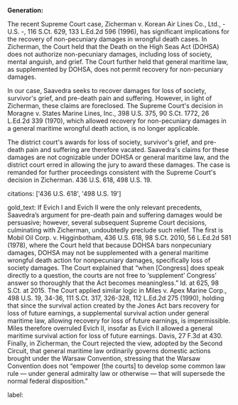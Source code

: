 **Generation:**


The recent Supreme Court case, Zicherman v. Korean Air Lines Co., Ltd., - U.S. -, 116 S.Ct. 629, 133 L.Ed.2d 596 (1996), has significant implications for the recovery of non-pecuniary damages in wrongful death cases. In Zicherman, the Court held that the Death on the High Seas Act (DOHSA) does not authorize non-pecuniary damages, including loss of society, mental anguish, and grief. The Court further held that general maritime law, as supplemented by DOHSA, does not permit recovery for non-pecuniary damages.

In our case, Saavedra seeks to recover damages for loss of society, survivor's grief, and pre-death pain and suffering. However, in light of Zicherman, these claims are foreclosed. The Supreme Court's decision in Moragne v. States Marine Lines, Inc., 398 U.S. 375, 90 S.Ct. 1772, 26 L.Ed.2d 339 (1970), which allowed recovery for non-pecuniary damages in a general maritime wrongful death action, is no longer applicable.

The district court's awards for loss of society, survivor's grief, and pre-death pain and suffering are therefore vacated. Saavedra's claims for these damages are not cognizable under DOHSA or general maritime law, and the district court erred in allowing the jury to award these damages. The case is remanded for further proceedings consistent with the Supreme Court's decision in Zicherman. 436 U.S. 618, 498 U.S. 19.



citations: ['436 U.S. 618', '498 U.S. 19']

gold_text: If Evich I and Evich II were the only relevant precedents, Saavedra’s argument for pre-death pain and suffering damages would be persuasive; however, several subsequent Supreme Court decisions, culminating with Zicherman, undoubtedly preclude such relief. The first is Mobil Oil Corp. v. Higginbotham, 436 U.S. 618, 98 S.Ct. 2010, 56 L.Ed.2d 581 (1978), where the Court held that because DOHSA bars nonpecuniary damages, DOHSA may not be supplemented with a general maritime wrongful death action for nonpecuniary damages, specifically loss of society damages. The Court explained that “when [Congress] does speak directly to a question, the courts are not free to ‘supplement’ Congress’ answer so thoroughly that the Act becomes meaningless.” Id. at 625, 98 S.Ct. at 2015. The Court applied similar logic in Miles v. Apex Marine Corp., 498 U.S. 19, 34-36, 111 S.Ct. 317, 326-328, 112 L.Ed.2d 275 (1990), holding that since the survival action created by the Jones Act bars recovery for loss of future earnings, a supplemental survival action under general maritime law, allowing recovery for loss of future earnings, is impermissible. Miles therefore overruled Evich II, insofar as Evich II allowed a general maritime survival action for loss of future earnings. Davis, 27 F.3d at 430. Finally, in Zicherman, the Court rejected the view, adopted by the Second Circuit, that general maritime law ordinarily governs domestic actions brought under the Warsaw Convention, stressing that the Warsaw Convention does not “empower [the courts] to develop some common law rule — under general admiralty law or otherwise — that will supersede the normal federal disposition.”

label: 